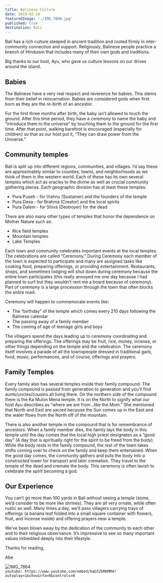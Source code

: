 ```yaml
---
title: Balinese Culture
date: 2019-02-28
featuredImage: './IMG_7860.jpg'
published: true
destination: Bali
---
```


Bali has a rich culture steeped in ancient tradition and rooted firmly in inter-community connection and support. Religiously, Balinese people practice a branch of Hinduism that includes many of their own gods and traditions.

Big thanks to our host, Ayu, who gave us culture lessons on our drives around the island.

## Babies

The Balinese have a very real respect and reverence for babies. This stems from their belief in reincarnation. Babies are considered gods when first born as they are the re-birth of an ancestor. 

For the first three months after birth, the baby isn’t allowed to touch the ground. After this time period, they have a ceremony to name the baby and “introduce them to the universe” by touching them to the ground for the first time. After that point, walking barefoot is encouraged (especially for children) so that as our host put it, “They can draw power from the Universe.”

## Community temples

Bali is split up into different regions, communities, and villages. I’d say these are approximately similar to counties, towns, and neighborhoods as we think of them in the western world. Each of these has its own several temples which act as oracles to the divine as well as crucial community gathering places. Each geographic division has at least these temples:
* Pura Puseh - for Vishnu (Sustainer) and the founders of the temple
* Pura Desa - for Brahma (Creator) and the local spirits
* Pura Dalem - for Shiva (Destroyer) for the dead

There are also many other types of temples that honor the dependence on Mother Nature such as:
* Rice field temples
* Mountain temples
* Lake Temples

Each town and community celebrates important events at the local temples. The celebrations are called “Ceremony.” During Ceremony each member of the town is expected to participate and many are assigned tasks like cooking food, preparing offerings, or providing entertainment. Restaurants, shops, and sometimes lodging will shut down during ceremony because the entire town participates (this really annoyed me one day because I had planned to surf but they wouldn’t rent me a board because of ceremony). Part of ceremony is a large procession through the town that often blocks the entire road.

Ceremony will happen to commemorate events like:
* The “birthday” of the temple which comes every 210 days following the Balinese calendar
* The passing away of a family member
* The coming of age of teenage girls and boys

The villagers spend the days leading up to ceremony coordinating and preparing the offerings. The offerings may be fruit, rice, money, incense, or other things depending on the temple and the celebration. The ceremony itself involves a parade of all the townspeople dressed in traditional garb, food, music, performances, and of course, offerings and prayers.

## Family Temples

Every family also has several temples inside their family compound. The family compound is passed from generation to generation and you’ll find aunts/uncles/cousins all living there. On the northern side of the compound there is the Ka Mulon Mena temple. It is on the North to signify what our host Ayu describes as “where we are from...like the Mom.” She mentioned that North and East are sacred because the Sun comes up in the East and the water flows from the North off of the mountain.

There is also another temple in the compound that is for remembrance of ancestors. When a family member dies, the family lays the body in this temple until the day comes that the local high priest designates as a “good day” (A day that is spiritually right for the spirit to be freed from the body). While the body rests in the family compound, the rest of the town takes shifts coming over to check on the family and keep them entertained. When the good day comes, the community gathers and puts the body into a constructed tower for transport and later cremation. They travel to the temple of the dead and cremate the body. This ceremony is often lavish to celebrate the spirit becoming a god.

## Our Experience

You can’t go more than 100 yards in Bali without seeing a temple (some, we’d consider to be more like shrines). They are all very ornate, while often rustic as well. Many times a day, we’ll pass villagers carrying trays of offerings (a banana leaf folded into a small square container with flowers, fruit, and incense inside) and offering prayers near a temple.

We’ve been blown away by the dedication of the community to each other and to their religious observance. It’s impressive to see so many important values imbedded deeply into their lifestyle.

Thanks for reading,

Abe

![IMG_7864](/IMG_7864.jpg)
<br/>
`youtube: https://www.youtube.com/embed/kqG5ZbM6MM4?autoplay=1&showinfo=0&controls=0`
